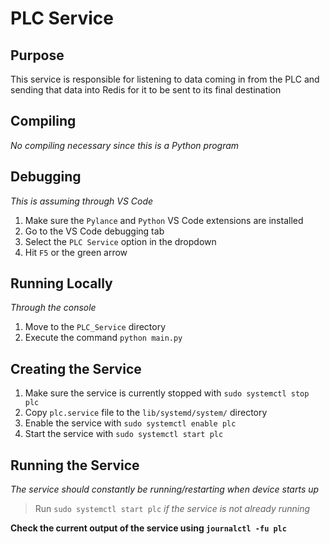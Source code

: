 # PLC Service

## Purpose

This service is responsible for listening to data coming in from the PLC
and sending that data into Redis for it to be sent to its final destination

## Compiling

*No compiling necessary since this is a Python program*

## Debugging

*This is assuming through VS Code*
1. Make sure the `Pylance` and `Python` VS Code extensions are installed
2. Go to the VS Code debugging tab
3. Select the `PLC Service` option in the dropdown
4. Hit `F5` or the green arrow

## Running Locally

*Through the console*
1. Move to the `PLC_Service` directory
2. Execute the command `python main.py`

## Creating the Service

1. Make sure the service is currently stopped with `sudo systemctl stop plc`
2. Copy `plc.service` file to the `lib/systemd/system/` directory
3. Enable the service with `sudo systemctl enable plc`
4. Start the service with `sudo systemctl start plc`

## Running the Service

*The service should constantly be running/restarting when device starts up*
> Run `sudo systemctl start plc` *if the service is not already running*

**Check the current output of the service using `journalctl -fu plc`**

